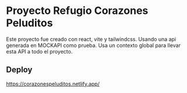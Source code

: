 # Proyecto Refugio Corazones Peluditos
Este proyecto fue creado con react, vite y tailwindcss. Usando una api generada en MOCKAPI como prueba. 
Usa un contexto global para llevar esta API a todo el proyecto.


## Deploy
https://corazonespeluditos.netlify.app/
